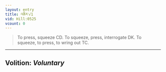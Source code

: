 ```yaml
---
layout: entry
title: འཆིར་√1
vid: Hill:0525
vcount: 0
---
```

> To press, squeeze CD\. To squeeze, press, interrogate DK\. To squeeze, to press, to wring out TC\.

---
Volition: _Voluntary_
---

